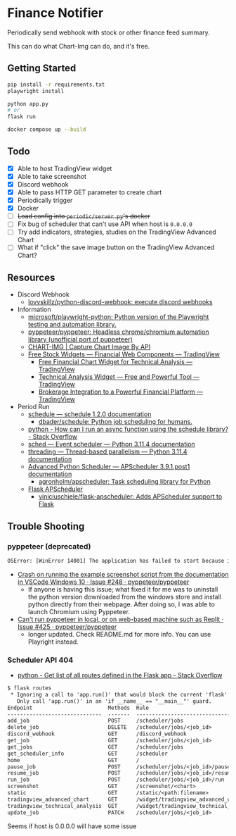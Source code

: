 # Finance Notifier

Periodically send webhook with stock or other finance feed summary.

This can do what Chart-Img can do, and it's free.

## Getting Started

```sh
pip install -r requirements.txt
playwright install

python app.py
# or
flask run
```

```sh
docker compose up --build
```

## Todo

- [X] Able to host TradingView widget
- [X] Able to take screenshot
- [X] Discord webhook
- [X] Able to pass HTTP GET parameter to create chart
- [X] Periodically trigger
- [X] Docker
- [ ] ~~Load config into `periodic/server.py`'s docker~~
- [ ] Fix bug of scheduler that can't use API when host is `0.0.0.0`
- [ ] Try add indicators, strategies, studies on the TradingView Advanced Chart
- [ ] What if "click" the save image button on the TradingView Advanced Chart?

## Resources

- Discord Webhook
  - [lovvskillz/python-discord-webhook: execute discord webhooks](https://github.com/lovvskillz/python-discord-webhook)
- Information
  - [microsoft/playwright-python: Python version of the Playwright testing and automation library.](https://github.com/microsoft/playwright-python)
  - [pyppeteer/pyppeteer: Headless chrome/chromium automation library (unofficial port of puppeteer)](https://github.com/pyppeteer/pyppeteer)
  - [CHART-IMG | Capture Chart Image By API](https://chart-img.com/)
  - [Free Stock Widgets — Financial Web Components — TradingView](https://www.tradingview.com/widget/)
    - [Free Financial Chart Widget for Technical Analysis — TradingView](https://www.tradingview.com/widget/advanced-chart/)
    - [Technical Analysis Widget — Free and Powerful Tool — TradingView](https://www.tradingview.com/widget/technical-analysis/)
    - [Brokerage Integration to a Powerful Financial Platform — TradingView](https://www.tradingview.com/brokerage-integration/)
- Period Run
  - [schedule — schedule 1.2.0 documentation](https://schedule.readthedocs.io/en/stable/)
    - [dbader/schedule: Python job scheduling for humans.](https://github.com/dbader/schedule)
  - [python - How can I run an async function using the schedule library? - Stack Overflow](https://stackoverflow.com/questions/51530012/how-can-i-run-an-async-function-using-the-schedule-library)
  - [sched — Event scheduler — Python 3.11.4 documentation](https://docs.python.org/3/library/sched.html)
  - [threading — Thread-based parallelism — Python 3.11.4 documentation](https://docs.python.org/3/library/threading.html#timer-objects)
  - [Advanced Python Scheduler — APScheduler 3.9.1.post1 documentation](https://apscheduler.readthedocs.io/en/stable/index.html)
    - [agronholm/apscheduler: Task scheduling library for Python](https://github.com/agronholm/apscheduler)
  - [Flask APScheduler](https://viniciuschiele.github.io/flask-apscheduler/)
    - [viniciuschiele/flask-apscheduler: Adds APScheduler support to Flask](https://github.com/viniciuschiele/flask-apscheduler)

## Trouble Shooting

### pyppeteer (deprecated)

```txt
OSError: [WinError 14001] The application has failed to start because its side-by-side configuration is incorrect. Please see the application event log or use the command-line sxstrace.exe tool for more detail
```

- [Crash on running the example screenshot script from the documentation in VSCode Windows 10 · Issue #248 · pyppeteer/pyppeteer](https://github.com/pyppeteer/pyppeteer/issues/248)
  - If anyone is having this issue; what fixed it for me was to uninstall the python version downloaded from the windows store and install python directly from their webpage. After doing so, I was able to launch Chromium using Pyppeteer.
- [Can't run pyppeteer in local, or on web-based machine such as Replit · Issue #425 · pyppeteer/pyppeteer](https://github.com/pyppeteer/pyppeteer/issues/425)
  - longer updated. Check README.md for more info. You can use Playright instead.

### Scheduler API 404

- [python - Get list of all routes defined in the Flask app - Stack Overflow](https://stackoverflow.com/questions/13317536/get-list-of-all-routes-defined-in-the-flask-app)

```txt
$ flask routes
 * Ignoring a call to 'app.run()' that would block the current 'flask' CLI command.
   Only call 'app.run()' in an 'if __name__ == "__main__"' guard.
Endpoint                        Methods  Rule
------------------------------  -------  --------------------------------------
add_job                         POST     /scheduler/jobs
delete_job                      DELETE   /scheduler/jobs/<job_id>
discord_webhook                 GET      /discord_webhook
get_job                         GET      /scheduler/jobs/<job_id>
get_jobs                        GET      /scheduler/jobs
get_scheduler_info              GET      /scheduler
home                            GET      /
pause_job                       POST     /scheduler/jobs/<job_id>/pause
resume_job                      POST     /scheduler/jobs/<job_id>/resume
run_job                         POST     /scheduler/jobs/<job_id>/run
screenshot                      GET      /screenshot/<chart>
static                          GET      /static/<path:filename>
tradingview_advanced_chart      GET      /widget/tradingview_advanced_chart
tradingview_technical_analysis  GET      /widget/tradingview_technical_analysis
update_job                      PATCH    /scheduler/jobs/<job_id>
```

Seems if host is 0.0.0.0 will have some issue
